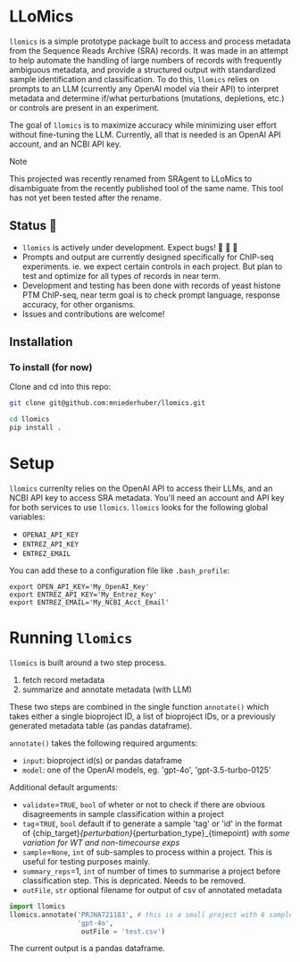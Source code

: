 # LLoMics

`llomics` is a simple prototype package built to access and process metadata from the Sequence Reads Archive (SRA) records.
It was made in an attempt to help automate the handling of large numbers of records with frequently ambiguous metadata, and provide a structured output with standardized sample identification and classification.
To do this, `llomics` relies on prompts to an LLM (currently any OpenAI model via their API) to interpret metadata and determine if/what perturbations (mutations, depletions, etc.) or controls are present in an experiment.

The goal of `llomics` is to maximize accuracy while minimizing user effort without fine-tuning the LLM.
Currently, all that is needed is an OpenAI API account, and an NCBI API key.

>[!NOTE]
> This projected was recently renamed from SRAgent to LLoMics to disambiguate from the recently published tool of the same name. This tool has not yet been tested after the rename.  

## Status 🚧

- `llomics` is actively under development. Expect bugs! 🐛 🐛 🐛
- Prompts and output are currently designed specifically for ChIP-seq experiments. ie. we expect certain controls in each project. But plan to test and optimize for all types of records in near term.
- Development and testing has been done with records of yeast histone PTM ChIP-seq, near term goal is to check prompt language, response accuracy, for other organisms.
- Issues and contributions are welcome!

## Installation

### To install (for now)

Clone and cd into this repo:

```bash
git clone git@github.com:mniederhuber/llomics.git
```

```bash
cd llomics
pip install .
```

# Setup

`llomics` currenlty relies on the OpenAI API to access their LLMs, and an NCBI API key to access SRA metadata.
You'll need an account and API key for both services to use `llomics`.
`llomics` looks for the following global variables:

- `OPENAI_API_KEY`
- `ENTREZ_API_KEY`
- `ENTREZ_EMAIL`

You can add these to a configuration file like `.bash_profile`:

```
export OPEN_API_KEY='My_OpenAI_Key'
export ENTREZ_API_KEY='My_Entrez_Key'
export ENTREZ_EMAIL='My_NCBI_Acct_Email'
```

# Running `llomics`

`llomics` is built around a two step process.

1. fetch record metadata
2. summarize and annotate metadata (with LLM)

These two steps are combined in the single function `annotate()`
which takes either a single bioproject ID, a list of bioproject IDs, or a previously generated metadata table (as pandas dataframe).

`annotate()` takes the following required arguments:

- `input`: bioproject id(s) or pandas dataframe
- `model`: one of the OpenAI models, eg. 'gpt-4o', 'gpt-3.5-turbo-0125'

Additional default arguments:

- `validate`=`TRUE`, `bool` of wheter or not to check if there are obvious disagreements in sample classification within a project
- `tag`=`TRUE`, `bool` default if to generate a sample 'tag' or 'id' in the format of {chip_target}_{perturbation}_{perturbation_type}_{timepoint} *with some variation for WT and non-timecourse exps*
- `sample`=`None`, `int` of sub-samples to process within a project. This is useful for testing purposes mainly.
- `summary_reps`=1, `int` of number of times to summarise a project before classification step. This is depricated. Needs to be removed.
- `outFile`, `str` optional filename for output of csv of annotated metadata

```python
import llomics
llomics.annotate('PRJNA721183', # this is a small project with 6 samples, good for testing
                 'gpt-4o', 
                  outFile = 'test.csv') 
```

The current output is a pandas dataframe.
